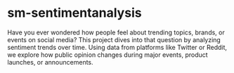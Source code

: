 # sm-sentimentanalysis
Have you ever wondered how people feel about trending topics, brands, or events on social media? This project dives into that question by analyzing sentiment trends over time. Using data from platforms like Twitter or Reddit, we explore how public opinion changes during major events, product launches, or announcements.
